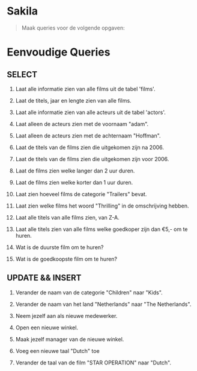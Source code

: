 # Sakila
> Maak queries voor de volgende opgaven:

# Eenvoudige Queries

## SELECT
1. Laat alle informatie zien van alle films uit de tabel 'films'.
2. Laat de titels, jaar en lengte zien van alle films.
3. Laat alle informatie zien van alle acteurs uit de tabel 'actors'.
4. Laat alleen de acteurs zien met de voornaam "adam".
5. Laat alleen de acteurs zien met de achternaam "Hoffman".
6. Laat de titels van de films zien die uitgekomen zijn na 2006.
7. Laat de titels van de films zien die uitgekomen zijn voor 2006.
8. Laat de films zien welke langer dan 2 uur duren.
9. Laat de films zien welke korter dan 1 uur duren.
10. Laat zien hoeveel films de categorie "Trailers" bevat.

11. Laat zien welke films het woord "Thrilling" in de omschrijving hebben.
12. Laat alle titels van alle films zien, van Z-A.
13. Laat alle titels zien van alle films welke goedkoper zijn dan €5,- om te huren.
14. Wat is de duurste film om te huren?
15. Wat is de goedkoopste film om te huren?


## UPDATE && INSERT
1. Verander de naam van de categorie "Children" naar "Kids".
2. Verander de naam van het land "Netherlands" naar "The Netherlands".

3. Neem jezelf aan als nieuwe medewerker.
4. Open een nieuwe winkel.
5. Maak jezelf manager van de nieuwe winkel.

6. Voeg een nieuwe taal "Dutch" toe
7. Verander de taal van de film "STAR OPERATION" naar "Dutch".

